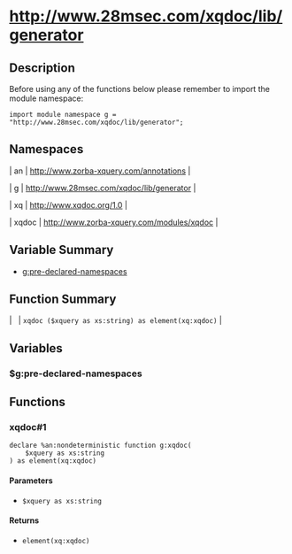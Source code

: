 # http://www.28msec.com/xqdoc/lib/generator
## Description
Before using any of the functions below please remember to import the module namespace:

    import module namespace g = "http://www.28msec.com/xqdoc/lib/generator";
## Namespaces


| an | http://www.zorba-xquery.com/annotations |

| g | http://www.28msec.com/xqdoc/lib/generator |

| xq | http://www.xqdoc.org/1.0 |

| xqdoc | http://www.zorba-xquery.com/modules/xqdoc |

## Variable Summary

* [g:pre-declared-namespaces](#g:pre-declared-namespaces "Title")

## Function Summary


|   | `xqdoc ($xquery as xs:string) as element(xq:xqdoc)` |

## Variables
### $g:pre-declared-namespaces

## Functions
### xqdoc#1

    declare %an:nondeterministic function g:xqdoc(
        $xquery as xs:string
    ) as element(xq:xqdoc)

#### Parameters

* `$xquery as xs:string`

#### Returns

* `element(xq:xqdoc)`


